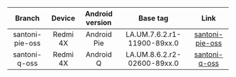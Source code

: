 | Branch | Device | Android version | Base tag | Link |
| :-: | :-: | :-: | :-: | :-: |
| santoni-pie-oss | Redmi 4X | Android Pie | LA.UM.7.6.2.r1-11900-89xx.0 | [santoni-pie-oss]() |
| santoni-q-oss | Redmi 4X | Android Q | LA.UM.8.6.2.r2-02600-89xx.0 | [santoni-q-oss](https://github.com/Upstream-Project/Kernel/tree/santoni-q-oss) |
